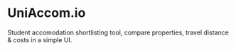 # UniAccom.io
Student accomodation shortlisting tool, compare properties, travel distance &amp; costs in a simple UI.
